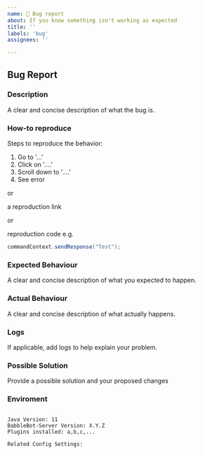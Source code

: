 ```yaml
---
name: 🐛 Bug report
about: If you know something isn't working as expected
title: ''
labels: 'bug'
assignees: ''

---
```

## Bug Report

### Description

A clear and concise description of what the bug is.

### How-to reproduce

Steps to reproduce the behavior:
1. Go to '...'
2. Click on '....'
3. Scroll down to '....'
4. See error

or

a reproduction link

or

reproduction code e.g.
```java
commandContext.sendResponse("Test");
```

### Expected Behaviour
A clear and concise description of what you expected to happen.

### Actual Behaviour
A clear and concise description of what actually happens.

### Logs
If applicable, add logs to help explain your problem.

### Possible Solution
Provide a possible solution and your proposed changes

### Enviroment
<pre><code>
Java Version: 11
BabbleBot-Server Version: X.Y.Z
Plugins installed: a,b,c,...

Related Config Settings:
</code></pre>

